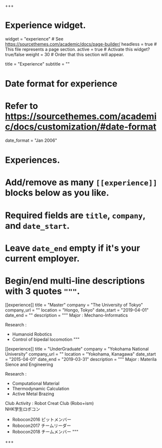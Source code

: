 +++
# Experience widget.
widget = "experience"  # See https://sourcethemes.com/academic/docs/page-builder/
headless = true  # This file represents a page section.
active = true  # Activate this widget? true/false
weight = 30  # Order that this section will appear.

title = "Experience"
subtitle = ""

# Date format for experience
#   Refer to https://sourcethemes.com/academic/docs/customization/#date-format
date_format = "Jan 2006"

# Experiences.
#   Add/remove as many `[[experience]]` blocks below as you like.
#   Required fields are `title`, `company`, and `date_start`.
#   Leave `date_end` empty if it's your current employer.
#   Begin/end multi-line descriptions with 3 quotes `"""`.
[[experience]]
  title = "Master"
  company = "The University of Tokyo"
  company_url = ""
  location = "Hongo, Tokyo"
  date_start = "2019-04-01"
  date_end = ""
  description = """ 
  Major : Mechano-Informatics  
  
  Research : 

  * Humanoid Robotics
  * Control of bipedal locomotion
  """

[[experience]]
  title = "UnderGraduate"
  company = "Yokohama National University" 
  company_url = "" 
  location = "Yokohama, Kanagawa" 
  date_start = "2015-04-01" 
  date_end = "2019-03-31" 
  description = """ 
  Major : Materila Sience and Engineering 

  Research :  
 
  * Computational Material 
  * Thermodynamic Calculation 
  * Active Metal Brazing  

  
  Club Activity : Robot Creat Club (Robo+ism)  
  NHK学生ロボコン 
  
  * Robocon2016 ピットメンバー
  * Robocon2017 チームリーダー
  * Robocon2018 チームメンバー
  """

+++
